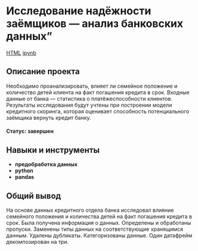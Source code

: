 # Исследование надёжности заёмщиков — анализ банковских данных”
[HTML](https://github.com/Joker2k79/Portfolio/blob/main/02_analysis_bank_debtors/reliable_debtor.html) [ipynb](https://github.com/Joker2k79/Portfolio/blob/main/02_analysis_bank_debtors/reliable_debtor.ipynb)

## Описание проекта
Необходимо проанализировать, влияет ли семейное положение и количество детей клиента на факт погашения кредита в срок. Входные данные от банка — статистика о платёжеспособности клиентов. Результаты исследования будут учтены при построении модели кредитного скоринга, которая оценивает способность потенциального заёмщика вернуть кредит банку.

#### Статус: завершен
##
## Навыки и инструменты

- **предобработка данных**
- **python**
- **pandas**

##

## Общий вывод

На основе данных кредитного отдела банка исследовал влияние семейного положения и количества детей на факт погашения кредита в срок. Была получена информация о
данных. Определены и обработаны пропуски. Заменены типы данных на соответствующие хранящимся данным. Удалены дубликаты. Категоризованы данные. Один датафрейм декомпозирован на три.
